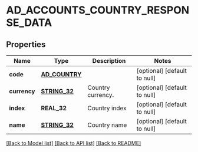 # AD_ACCOUNTS_COUNTRY_RESPONSE_DATA

## Properties
Name | Type | Description | Notes
------------ | ------------- | ------------- | -------------
**code** | [**AD_COUNTRY**](AdCountry.md) |  | [optional] [default to null]
**currency** | [**STRING_32**](STRING_32.md) | Country currency. | [optional] [default to null]
**index** | **REAL_32** | Country index | [optional] [default to null]
**name** | [**STRING_32**](STRING_32.md) | Country name | [optional] [default to null]

[[Back to Model list]](../README.md#documentation-for-models) [[Back to API list]](../README.md#documentation-for-api-endpoints) [[Back to README]](../README.md)


